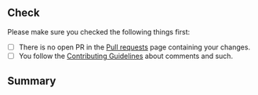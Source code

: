 [Pull requests]: https://github.com/botblock/JavaBotBlockAPI/pulls
[guidelines]: https://github.com/botblock/JavaBotBlockAPI/blob/master/.github/CONTRIBUTING.md

## Check
Please make sure you checked the following things first:

- [ ] There is no open PR in the [Pull requests] page containing your changes.
- [ ] You follow the [Contributing Guidelines][guidelines] about comments and such.

## Summary
<!-- What does this PR contain? Mention any changes you made and if they would break stuff. -->
<!-- If your PR is related to an issue and closes it, mention it with `closes #<issue ID>`  -->
